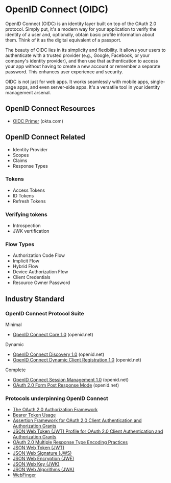 
# OpenID Connect (OIDC)

OpenID Connect (OIDC) is an identity layer built on top of the OAuth 2.0 protocol. Simply put, it's a modern way for your application to verify the identity of a user and, optionally, obtain basic profile information about them. Think of it as the digital equivalent of a passport.

The beauty of OIDC lies in its simplicity and flexibility. It allows your users to authenticate with a trusted provider (e.g., Google, Facebook, or your company's identity provider), and then use that authentication to access your app without having to create a new account or remember a separate password. This enhances user experience and security.

OIDC is not just for web apps. It works seamlessly with mobile apps, single-page apps, and even server-side apps. It's a versatile tool in your identity management arsenal.

## OpenID Connect Resources

* [OIDC Primer](https://developer.okta.com/blog/2017/07/25/oidc-primer-part-1) (okta.com)

## OpenID Connect Related

* Identity Provider
* Scopes
* Claims
* Response Types

### Tokens

* Access Tokens
* ID Tokens
* Refresh Tokens

### Verifying tokens

* Introspection
* JWK vertification

### Flow Types

* Authorization Code Flow
* Implicit Flow
* Hybrid Flow
* Device Authorization Flow
* Client Credentials
* Resource Owner Password

## Industry Standard

### OpenID Connect Protocol Suite

Minimal

* [OpenID Connect Core 1.0](https://openid.net/specs/openid-connect-core-1_0.html) (openid.net)

Dynamic

* [OpenID Connect Discovery 1.0](https://openid.net/specs/openid-connect-discovery-1_0.html) (openid.net)
* [OpenID Connect Dynamic Client Registration 1.0](https://openid.net/specs/openid-connect-registration-1_0.html) (openid.net)

Complete

* [OpenID Connect Session Management 1.0](https://openid.net/specs/openid-connect-session-1_0.html) (openid.net)
* [OAuth 2.0 Form Post Response Mode](https://openid.net/specs/oauth-v2-form-post-response-mode-1_0.html) (openid.net)

### Protocols underpinning OpenID Connect

* [The OAuth 2.0 Authorization Framework](https://datatracker.ietf.org/doc/html/rfc6749)
* [Bearer Token Usage](https://datatracker.ietf.org/doc/html/rfc6750)
* [Assertion Framework for OAuth 2.0 Client Authentication and Authorization Grants](https://datatracker.ietf.org/doc/html/rfc7521)
* [JSON Web Token (JWT) Profile for OAuth 2.0 Client Authentication and Authorization Grants](https://datatracker.ietf.org/doc/html/rfc7523)
* [OAuth 2.0 Multiple Response Type Encoding Practices](https://openid.net/specs/oauth-v2-multiple-response-types-1_0.html)
* [JSON Web Token (JWT)](https://datatracker.ietf.org/doc/html/rfc7519)
* [JSON Web Signature (JWS)](https://datatracker.ietf.org/doc/html/rfc7515)
* [JSON Web Encryption (JWE)](https://datatracker.ietf.org/doc/html/rfc7516)
* [JSON Web Key (JWK)](https://datatracker.ietf.org/doc/html/rfc7517)
* [JSON Web Algorithms (JWA)](https://datatracker.ietf.org/doc/html/rfc7518)
* [WebFinger](https://datatracker.ietf.org/doc/html/rfc7033)